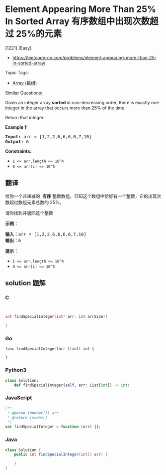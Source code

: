 # Element Appearing More Than 25% In Sorted Array 有序数组中出现次数超过 25%的元素

[1221] [Easy]

- https://leetcode-cn.com/problems/element-appearing-more-than-25-in-sorted-array/

Topic Tags:

- [Array (数组)](https://leetcode-cn.com/tag/array/)

Similar Questions:

Given an integer array **sorted** in non-decreasing order, there is exactly one integer in the array that occurs more than 25% of the time.

Return that integer.

**Example 1:**

<pre><strong>Input:</strong> arr = [1,2,2,6,6,6,6,7,10]
<strong>Output:</strong> 6
</pre>

**Constraints:**

- `1 <= arr.length <= 10^4`
- `0 <= arr[i] <= 10^5`

## 翻译

给你一个非递减的  **有序** 整数数组，已知这个数组中恰好有一个整数，它的出现次数超过数组元素总数的 25%。

请你找到并返回这个整数

**示例：**

<pre><strong>输入：</strong>arr = [1,2,2,6,6,6,6,7,10]
<strong>输出：</strong>6
</pre>

**提示：**

- `1 <= arr.length <= 10^4`
- `0 <= arr[i] <= 10^5`

## solution 题解

### C

```c


int findSpecialInteger(int* arr, int arrSize){

}


```

### Go

```golang
func findSpecialInteger(arr []int) int {

}
```

### Python3

```python
class Solution:
    def findSpecialInteger(self, arr: List[int]) -> int:

```

### JavaScript

```javascript
/**
 * @param {number[]} arr
 * @return {number}
 */
var findSpecialInteger = function (arr) {};
```

### Java

```java
class Solution {
    public int findSpecialInteger(int[] arr) {

    }
}
```
